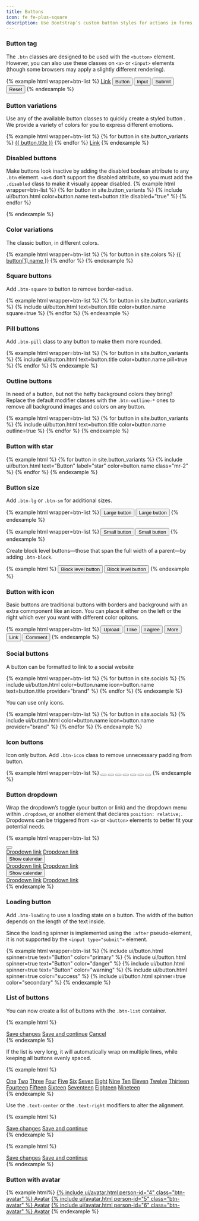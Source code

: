 ```yaml
---
title: Buttons
icon: fe fe-plus-square
description: Use Bootstrap’s custom button styles for actions in forms, dialogs, and more. Includes support for a handful of contextual variations, sizes, states, and more.
---
```



### Button tag

The `.btn` classes are designed to be used with the `<button>` element. However, you can also use these classes on `<a>` or `<input>` elements (though some browsers may apply a slightly different rendering).

{% example html wrapper=btn-list %}
<a href="javascript:void(0)" class="btn btn-primary" role="button">Link</a>
<button class="btn btn-primary">Button</button>
<input type="button" class="btn btn-primary" value="Input" />
<input type="submit" class="btn btn-primary" value="Submit" />
<input type="reset" class="btn btn-primary" value="Reset" />
{% endexample %}

### Button variations

Use any of the available button classes to quickly create a styled button . We provide a variety of colors for you to express different emotions.

{% example html wrapper=btn-list %}
{% for button in site.button_variants %}
<a href="javascript:void(0)" class="btn btn-{{ button.name }}">{{ button.title }}</a>
{% endfor %}
<a href="javascript:void(0)" class="btn btn-link">Link</a>
{% endexample %}

### Disabled buttons

Make buttons look inactive by adding the disabled boolean attribute to any `.btn` element. `<a>`s don’t support the disabled attribute, so you must add the `.disabled` class to make it visually appear disabled.
{% example html wrapper=btn-list %}
{% for button in site.button_variants %}
{% include ui/button.html color=button.name text=button.title disabled="true" %}
{% endfor %}

{% endexample %}


### Color variations

The classic button, in different colors.

{% example html wrapper=btn-list %}
{% for button in site.colors %}
<a href="javascript:void(0)" class="btn btn-{{ button[0] }}">{{ button[1].name }}</a>
{% endfor %}
{% endexample %}

### Square buttons

Add `.btn-square` to button to remove border-radius.

{% example html wrapper=btn-list %}
{% for button in site.button_variants %}
{% include ui/button.html text=button.title color=button.name square=true %}
{% endfor %}
{% endexample %}

### Pill buttons

Add `.btn-pill` class to any button to make them more rounded.

{% example html wrapper=btn-list %}
{% for button in site.button_variants %}
{% include ui/button.html text=button.title color=button.name pill=true %}
{% endfor %}
{% endexample %}

### Outline buttons

In need of a button, but not the hefty background colors they bring? Replace the default modifier classes with the `.btn-outline-*` ones to remove all background images and colors on any button.

{% example html wrapper=btn-list %}
{% for button in site.button_variants %}
{% include ui/button.html text=button.title color=button.name outline=true %}
{% endfor %}
{% endexample %}

### Button with star

{% example html %}
{% for button in site.button_variants %}
  {% include ui/button.html text="Button" label="star" color=button.name class="mr-2" %}
{% endfor %}
{% endexample %}

### Button size

Add `.btn-lg` or `.btn-sm` for additional sizes.

{% example html wrapper=btn-list %}
<button type="button" class="btn btn-primary btn-lg">Large button</button>
<button type="button" class="btn btn-secondary btn-lg">Large button</button>
{% endexample %}

{% example html wrapper=btn-list %}
<button type="button" class="btn btn-primary btn-sm">Small button</button>
<button type="button" class="btn btn-secondary btn-sm">Small button</button>
{% endexample %}

Create block level buttons—those that span the full width of a parent—by adding `.btn-block`.

{% example html %}
<button type="button" class="btn btn-primary btn-block">Block level button</button>
<button type="button" class="btn btn-secondary btn-block">Block level button</button>
{% endexample %}

### Button with icon

Basic buttons are traditional buttons with borders and background with an extra commponent like an icon. You can place it either on the left or the right which ever you want with different color opitons.

{% example html wrapper=btn-list %}
<button type="button" class="btn btn-dark"><i class="icon fe fe-upload mr-2"></i>Upload</button>
<button type="button" class="btn btn-warning"><i class="icon fe fe-heart mr-2"></i>I like</button>
<button type="button" class="btn btn-success"><i class="icon fe fe-check mr-2"></i>I agree</button>
<button type="button" class="btn btn-outline-primary"><i class="icon fe fe-plus mr-2"></i>More</button>
<button type="button" class="btn btn-danger"><i class="icon fe fe-link mr-2"></i>Link</button>
<button type="button" class="btn btn-info"><i class="icon fe fe-message-circle mr-2"></i>Comment</button>
{% endexample %}

### Social buttons

A button can be formatted to link to a social website

{% example html wrapper=btn-list %} 
{% for button in site.socials %}
{% include ui/button.html color=button.name icon=button.name text=button.title provider="brand" %}
{% endfor %}
{% endexample %}

You can use only icons.

{% example html wrapper=btn-list %} 
{% for button in site.socials %}
{% include ui/button.html color=button.name icon=button.name provider="brand" %}
{% endfor %}
{% endexample %}

### Icon buttons

Icon only button. Add `.btn-icon` class to remove unnecessary padding from button.

{% example html wrapper=btn-list %} 
<button type="button" class="btn btn-icon btn-primary"><i class="icon fe fe-activity"></i></button>
<button type="button" class="btn btn-icon btn-primary btn-github"><i class="icon fe fe-github"></i></button>
<button type="button" class="btn btn-icon btn-primary btn-success"><i class="icon fe fe-bell"></i></button>
<button type="button" class="btn btn-icon btn-primary btn-warning"><i class="icon fe fe-star"></i></button>
<button type="button" class="btn btn-icon btn-primary btn-danger"><i class="icon fe fe-trash"></i></button>
<button type="button" class="btn btn-icon btn-primary btn-purple"><i class="icon fe fe-bar-chart"></i></button>
<button type="button" class="btn btn-icon btn-primary btn-secondary"><i class="icon fe fe-git-merge"></i></button>
{% endexample %}

### Button dropdown

Wrap the dropdown’s toggle (your button or link) and the dropdown menu within `.dropdown`, or another element that declares `position: relative;`. Dropdowns can be triggered from `<a>` or `<button>` elements to better fit your potential needs.

{% example html wrapper=btn-list %}
<div class="dropdown">
  <button type="button" class="btn btn-secondary dropdown-toggle" data-toggle="dropdown">
     <i class="icon fe fe-calendar"></i>
  </button>
  <div class="dropdown-menu">
    <a class="dropdown-item" href="javascript:void(0)">Dropdown link</a>
    <a class="dropdown-item" href="javascript:void(0)">Dropdown link</a>
  </div>
</div>

<div class="dropdown">
  <button type="button" class="btn btn-secondary dropdown-toggle" data-toggle="dropdown">
     <i class="icon fe fe-calendar mr-2"></i>Show calendar
  </button>
  <div class="dropdown-menu">
    <a class="dropdown-item" href="javascript:void(0)">Dropdown link</a>
    <a class="dropdown-item" href="javascript:void(0)">Dropdown link</a>
  </div>
</div>

<div class="dropdown">
  <button type="button" class="btn btn-secondary dropdown-toggle" data-toggle="dropdown">
     Show calendar
  </button>
  <div class="dropdown-menu">
    <a class="dropdown-item" href="javascript:void(0)">Dropdown link</a>
    <a class="dropdown-item" href="javascript:void(0)">Dropdown link</a>
  </div>
</div>
{% endexample %}

### Loading button

Add `.btn-loading` to use a loading state on a button. The width of the button depends on the length of the text inside.

Since the loading spinner is implemented using the `:after` pseudo-element, it is not supported by the `<input type="submit">` element.

{% example html wrapper=btn-list %}
{% include ui/button.html spinner=true text="Button" color="primary" %}
{% include ui/button.html spinner=true text="Button" color="danger" %}
{% include ui/button.html spinner=true text="Button" color="warning" %}
{% include ui/button.html spinner=true color="success" %}
{% include ui/button.html spinner=true color="secondary" %}
{% endexample %}

### List of buttons

You can now create a list of buttons with the `.btn-list` container.

{% example html %}
<div class="btn-list">
  <a href="javascript:void(0)" class="btn btn-success">Save changes</a>
  <a href="javascript:void(0)" class="btn btn-secondary">Save and continue</a>
  <a href="javascript:void(0)" class="btn btn-danger">Cancel</a>
</div>
{% endexample %}

If the list is very long, it will automatically wrap on multiple lines, while keeping all buttons evenly spaced.

{% example html %}
<div class="btn-list">
  <a href="javascript:void(0)" class="btn btn-secondary">One</a>
  <a href="javascript:void(0)" class="btn btn-secondary">Two</a>
  <a href="javascript:void(0)" class="btn btn-secondary">Three</a>
  <a href="javascript:void(0)" class="btn btn-secondary">Four</a>
  <a href="javascript:void(0)" class="btn btn-secondary">Five</a>
  <a href="javascript:void(0)" class="btn btn-secondary">Six</a>
  <a href="javascript:void(0)" class="btn btn-secondary">Seven</a>
  <a href="javascript:void(0)" class="btn btn-secondary">Eight</a>
  <a href="javascript:void(0)" class="btn btn-secondary">Nine</a>
  <a href="javascript:void(0)" class="btn btn-secondary">Ten</a>
  <a href="javascript:void(0)" class="btn btn-secondary">Eleven</a>
  <a href="javascript:void(0)" class="btn btn-secondary">Twelve</a>
  <a href="javascript:void(0)" class="btn btn-secondary">Thirteen</a>
  <a href="javascript:void(0)" class="btn btn-secondary">Fourteen</a>
  <a href="javascript:void(0)" class="btn btn-secondary">Fifteen</a>
  <a href="javascript:void(0)" class="btn btn-secondary">Sixteen</a>
  <a href="javascript:void(0)" class="btn btn-secondary">Seventeen</a>
  <a href="javascript:void(0)" class="btn btn-secondary">Eighteen</a>
  <a href="javascript:void(0)" class="btn btn-secondary">Nineteen</a>
</div>
{% endexample %}

Use the `.text-center` or the `.text-right` modifiers to alter the alignment.

{% example html %}
<div class="btn-list text-center">
  <a href="javascript:void(0)" class="btn btn-primary">Save changes</a>
  <a href="javascript:void(0)" class="btn btn-secondary">Save and continue</a>
</div>
{% endexample %}

{% example html %}
<div class="btn-list text-right">
  <a href="javascript:void(0)" class="btn btn-primary">Save changes</a>
  <a href="javascript:void(0)" class="btn btn-secondary">Save and continue</a>
</div>
{% endexample %}

### Button with avatar

{% example html%}
<a href="javascript:void(0)" class="btn btn-secondary mr-2">{% include ui/avatar.html person-id="4" class="btn-avatar" %} Avatar</a>
<a href="javascript:void(0)" class="btn btn-secondary mr-2">{% include ui/avatar.html person-id="5" class="btn-avatar" %} Avatar</a>
<a href="javascript:void(0)" class="btn btn-secondary mr-2">{% include ui/avatar.html person-id="6" class="btn-avatar" %} Avatar</a>
{% endexample %}

